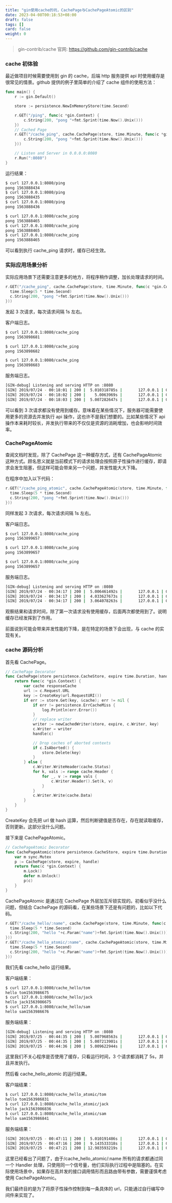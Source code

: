 ```yaml
---
title: "gin使用cache的坑，CachePage与CachePageAtomic的区别"
date: 2023-04-08T00:18:53+08:00
draft: false
tags: []
card: false
weight: 0
---
```


> gin-contrib/cache 官网: https://github.com/gin-contrib/cache

### cache 初体验

最近做项目时候需要使用到 gin 的 cache，后端 http 服务提供 api 时使用缓存是很常见的情景。github 提供的例子里简单的介绍了 cache 组件的使用方法：

```go
func main() {
	r := gin.Default()

	store := persistence.NewInMemoryStore(time.Second)

	r.GET("/ping", func(c *gin.Context) {
		c.String(200, "pong "+fmt.Sprint(time.Now().Unix()))
	})
	// Cached Page
	r.GET("/cache_ping", cache.CachePage(store, time.Minute, func(c *gin.Context) {
		c.String(200, "pong "+fmt.Sprint(time.Now().Unix()))
	}))

	// Listen and Server in 0.0.0.0:8080
	r.Run(":8080")
}
```

运行结果：

```bash
$ curl 127.0.0.1:8080/ping
pong 1563888434
$ curl 127.0.0.1:8080/ping
pong 1563888435
$ curl 127.0.0.1:8080/ping
pong 1563888436

$ curl 127.0.0.1:8080/cache_ping
pong 1563888465
$ curl 127.0.0.1:8080/cache_ping
pong 1563888465
$ curl 127.0.0.1:8080/cache_ping
pong 1563888465
```

可以看到执行 cache_ping 请求时，缓存已经生效。

### 实际应用场景分析

实际应用场景下还需要注意更多的地方，将程序稍作调整，加长处理请求的时间。

```go
r.GET("/cache_ping", cache.CachePage(store, time.Minute, func(c *gin.Context) {
  time.Sleep(5 * time.Second)
  c.String(200, "pong "+fmt.Sprint(time.Now().Unix()))
}))
```

发起 3 次请求，每次请求间隔 1s 左右。

客户端日志。

```bash
$ curl 127.0.0.1:8080/cache_ping
pong 1563898681
```

```bash
$ curl 127.0.0.1:8080/cache_ping
pong 1563898682
```

```bash
$ curl 127.0.0.1:8080/cache_ping
pong 1563898683
```

服务端日志。

```bash
[GIN-debug] Listening and serving HTTP on :8080
[GIN] 2019/07/24 - 00:18:01 | 200 |  5.010318785s |       127.0.0.1 | GET      /cache_ping
[GIN] 2019/07/24 - 00:18:02 | 200 |    5.0063969s |       127.0.0.1 | GET      /cache_ping
[GIN] 2019/07/24 - 00:18:03 | 200 |  5.007282647s |       127.0.0.1 | GET      /cache_ping
```

可以看到 3 次请求都没有使用到缓存。意味着在某些情况下，服务器可能需要使用更多的资源去并发执行 api 操作，这也许不是我们想要的。比如某些情况下 api 操作本来耗时较长，并发执行带来的不仅仅是资源的消耗增加，也会影响时间效率。

### CachePageAtomic

查阅文档时发现，除了 CachePage 这一种缓存方式，还有 CachePageAtomic 这种方式。顾名思义就是当前模式下的请求处理会按照原子性操作进行缓存，即请求会发生阻塞，但这样可能会带来另一个问题，并发性能大大下降。

在程序中加入以下代码：

```go
r.GET("/cache_ping_atomic", cache.CachePageAtomic(store, time.Minute, func(c *gin.Context) {
  time.Sleep(5 * time.Second)
  c.String(200, "pong "+fmt.Sprint(time.Now().Unix()))
}))
```

同样发起 3 次请求，每次请求间隔 1s 左右。

客户端日志。

```bash
$ curl 127.0.0.1:8080/cache_ping
pong 1563899657
```

```bash
$ curl 127.0.0.1:8080/cache_ping
pong 1563899657
```

```bash
$ curl 127.0.0.1:8080/cache_ping
pong 1563899657
```

服务端日志。

```bash
[GIN-debug] Listening and serving HTTP on :8080
[GIN] 2019/07/24 - 00:34:17 | 200 |  5.006461492s |       127.0.0.1 | GET      /cache_ping_atomic
[GIN] 2019/07/24 - 00:34:17 | 200 |  4.033627673s |       127.0.0.1 | GET      /cache_ping_atomic
[GIN] 2019/07/24 - 00:34:17 | 200 |  3.064078263s |       127.0.0.1 | GET      /cache_ping_atomic
```

观察结果和请求时间，除了第一次请求没有使用缓存，后面两次都使用到了。说明缓存已经发挥到了作用。

前面说到可能会带来并发性能的下降，是在特定的场景下会出现，与 cache 的实现有关。

### cache 源码分析

首先看 CachePage。

```go
// CachePage Decorator
func CachePage(store persistence.CacheStore, expire time.Duration, handle gin.HandlerFunc) gin.HandlerFunc {
	return func(c *gin.Context) {
		var cache responseCache
		url := c.Request.URL
		key := CreateKey(url.RequestURI())
		if err := store.Get(key, &cache); err != nil {
			if err != persistence.ErrCacheMiss {
				log.Println(err.Error())
			}
			// replace writer
			writer := newCachedWriter(store, expire, c.Writer, key)
			c.Writer = writer
			handle(c)

			// Drop caches of aborted contexts
			if c.IsAborted() {
				store.Delete(key)
			}
		} else {
			c.Writer.WriteHeader(cache.Status)
			for k, vals := range cache.Header {
				for _, v := range vals {
					c.Writer.Header().Set(k, v)
				}
			}
			c.Writer.Write(cache.Data)
		}
	}
}
```

CreateKey 会先把 url 做 hash 运算，然后判断键值是否存在，存在就读取缓存，否则更新。这部分没什么问题。

接下来是 CachePageAtomic。

```go
// CachePageAtomic Decorator
func CachePageAtomic(store persistence.CacheStore, expire time.Duration, handle gin.HandlerFunc) gin.HandlerFunc {
	var m sync.Mutex
	p := CachePage(store, expire, handle)
	return func(c *gin.Context) {
		m.Lock()
		defer m.Unlock()
		p(c)
	}
}
```

CachePageAtomic 是通过在 CachePage 外层加互斥锁实现的。初看似乎没什么问题，但结合 CachePage 的源码看，在某些场景下还是有问题的，比如以下代码。

```go
r.GET("/cache_hello/:name", cache.CachePage(store, time.Minute, func(c *gin.Context) {
  time.Sleep(5 * time.Second)
  c.String(200, "hello "+c.Param("name")+fmt.Sprint(time.Now().Unix()))
}))
r.GET("/cache_hello_atomic/:name", cache.CachePageAtomic(store, time.Minute, func(c *gin.Context) {
  time.Sleep(5 * time.Second)
  c.String(200, "hello "+c.Param("name")+fmt.Sprint(time.Now().Unix()))
}))
```

我们先看 cache_hello 运行结果。

客户端结果：

```bash
$ curl 127.0.0.1:8080/cache_hello/tom
hello tom1563986675
$ curl 127.0.0.1:8080/cache_hello/jack
hello jack1563986675
$ curl 127.0.0.1:8080/cache_hello/sam
hello sam1563986676
```

服务端结果：

```bash
[GIN-debug] Listening and serving HTTP on :8080
[GIN] 2019/07/25 - 00:44:35 | 200 |  5.007968563s |       127.0.0.1 | GET      /cache_hello/tom
[GIN] 2019/07/25 - 00:44:35 | 200 |  5.007213901s |       127.0.0.1 | GET      /cache_hello/jack
[GIN] 2019/07/25 - 00:44:36 | 200 |  5.009622944s |       127.0.0.1 | GET      /cache_hello/sam
```

这里我们不关心程序是否使用了缓存，只看运行时间，3 个请求都消耗了 5s，并且并发执行。

然后看 cache_hello_atomic 的运行结果。

客户端结果：

```bash
$ curl 127.0.0.1:8080/cache_hello_atomic/tom
hello tom1563986831
$ curl 127.0.0.1:8080/cache_hello_atomic/jack
hello jack1563986836
$ curl 127.0.0.1:8080/cache_hello_atomic/sam
hello sam1563986841
```

服务端结果：

```bash
[GIN] 2019/07/25 - 00:47:11 | 200 |  5.010191486s |       127.0.0.1 | GET      /cache_hello_atomic/tom
[GIN] 2019/07/25 - 00:47:16 | 200 |  9.143533318s |       127.0.0.1 | GET      /cache_hello_atomic/jack
[GIN] 2019/07/25 - 00:47:21 | 200 | 12.983593219s |       127.0.0.1 | GET      /cache_hello_atomic/sam
```

这里已经看出了问题了，由于/cache_hello_atomic/:name 所有的请求都通过同一个 Handler 处理，只使用同一个信号量，他们实际执行过程中是阻塞的。在实际使用场景中，如果存在高并发的接口调用情形而且路由带有参数，需要谨慎考虑使用 CachePageAtomic。

我们最终目的是为了将原子性操作控制到每一条具体的 url，只能通过自行编写中间件来实现了。
